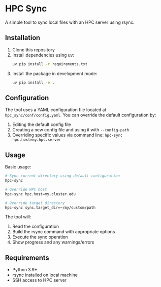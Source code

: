 # HPC Sync

A simple tool to sync local files with an HPC server using rsync.

## Installation

1. Clone this repository
2. Install dependencies using uv:
   ```bash
   uv pip install -r requirements.txt
   ```
3. Install the package in development mode:
   ```bash
   uv pip install -e .
   ```

## Configuration

The tool uses a YAML configuration file located at `hpc_sync/conf/config.yaml`. You can override the default configuration by:

1. Editing the default config file
2. Creating a new config file and using it with `--config-path`
3. Overriding specific values via command line: `hpc-sync hpc.host=my.hpc.server`

## Usage

Basic usage:
```bash
# Sync current directory using default configuration
hpc-sync

# Override HPC host
hpc-sync hpc.host=my.cluster.edu

# Override target directory
hpc-sync sync.target_dir=~/my/custom/path
```

The tool will:
1. Read the configuration
2. Build the rsync command with appropriate options
3. Execute the sync operation
4. Show progress and any warnings/errors

## Requirements

- Python 3.9+
- rsync installed on local machine
- SSH access to HPC server
